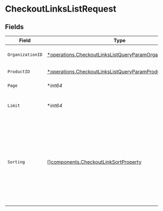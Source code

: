 # CheckoutLinksListRequest


## Fields

| Field                                                                                                                                                                   | Type                                                                                                                                                                    | Required                                                                                                                                                                | Description                                                                                                                                                             |
| ----------------------------------------------------------------------------------------------------------------------------------------------------------------------- | ----------------------------------------------------------------------------------------------------------------------------------------------------------------------- | ----------------------------------------------------------------------------------------------------------------------------------------------------------------------- | ----------------------------------------------------------------------------------------------------------------------------------------------------------------------- |
| `OrganizationID`                                                                                                                                                        | [*operations.CheckoutLinksListQueryParamOrganizationIDFilter](../../models/operations/checkoutlinkslistqueryparamorganizationidfilter.md)                               | :heavy_minus_sign:                                                                                                                                                      | Filter by organization ID.                                                                                                                                              |
| `ProductID`                                                                                                                                                             | [*operations.CheckoutLinksListQueryParamProductIDFilter](../../models/operations/checkoutlinkslistqueryparamproductidfilter.md)                                         | :heavy_minus_sign:                                                                                                                                                      | Filter by product ID.                                                                                                                                                   |
| `Page`                                                                                                                                                                  | **int64*                                                                                                                                                                | :heavy_minus_sign:                                                                                                                                                      | Page number, defaults to 1.                                                                                                                                             |
| `Limit`                                                                                                                                                                 | **int64*                                                                                                                                                                | :heavy_minus_sign:                                                                                                                                                      | Size of a page, defaults to 10. Maximum is 100.                                                                                                                         |
| `Sorting`                                                                                                                                                               | [][components.CheckoutLinkSortProperty](../../models/components/checkoutlinksortproperty.md)                                                                            | :heavy_minus_sign:                                                                                                                                                      | Sorting criterion. Several criteria can be used simultaneously and will be applied in order. Add a minus sign `-` before the criteria name to sort by descending order. |